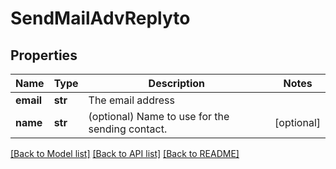 # SendMailAdvReplyto

## Properties
Name | Type | Description | Notes
------------ | ------------- | ------------- | -------------
**email** | **str** | The email address | 
**name** | **str** | (optional) Name to use for the sending contact. | [optional] 

[[Back to Model list]](../README.md#documentation-for-models) [[Back to API list]](../README.md#documentation-for-api-endpoints) [[Back to README]](../README.md)

